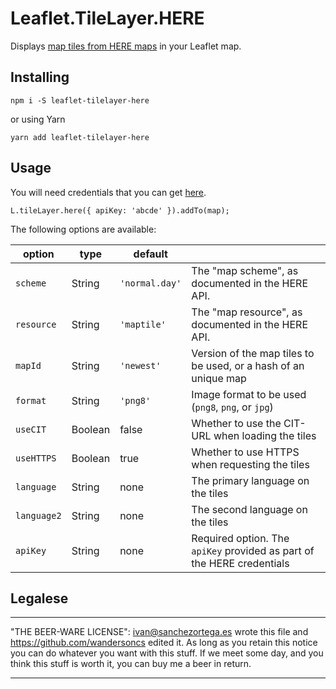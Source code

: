 
# Leaflet.TileLayer.HERE

Displays [map tiles from HERE maps](https://developer.here.com/rest-apis/documentation/enterprise-map-tile/topics/quick-start.html) in your Leaflet map.

## Installing
```
npm i -S leaflet-tilelayer-here
```
or using Yarn
```
yarn add leaflet-tilelayer-here
```

## Usage
You will need credentials that you can get [here](https://developer.here.com/documentation/map-tile/dev_guide/topics/credentials-auth-options.html).

```
L.tileLayer.here({ apiKey: 'abcde' }).addTo(map);
```

The following options are available:

| option       | type    | default        |                                                                            |
| ------------ | ------- | -------------- | -------------------------------------------------------------------------- |
| `scheme`     | String  | `'normal.day'` | The "map scheme", as documented in the HERE API.                           |
| `resource`   | String  | `'maptile'`    | The "map resource", as documented in the HERE API.                         |
| `mapId`      | String  | `'newest'`     | Version of the map tiles to be used, or a hash of an unique map            |
| `format`     | String  | `'png8'`       | Image format to be used (`png8`, `png`, or `jpg`)                          |
| `useCIT`     | Boolean | false          | Whether to use the CIT-URL when loading the tiles                          |
| `useHTTPS`   | Boolean | true           | Whether to use HTTPS when requesting the tiles                             |
| `language`   | String  | none           | The primary language on the tiles                                          |
| `language2`  | String  | none           | The second language on the tiles                                           |
| `apiKey`     | String  | none           | Required option. The `apiKey` provided as part of the HERE credentials     |



## Legalese

----------------------------------------------------------------------------

"THE BEER-WARE LICENSE":
<ivan@sanchezortega.es> wrote this file and <https://github.com/wandersoncs> edited it. 
As long as you retain this notice you can do whatever you want with this stuff. 
If we meet some day, and you think this stuff is worth it, you can buy me a beer in return.

----------------------------------------------------------------------------

